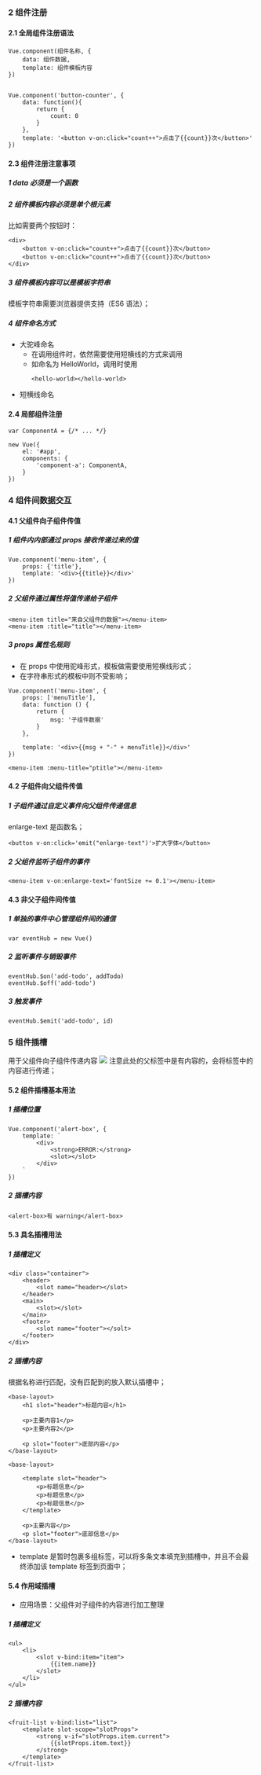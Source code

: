 <!--
 * @Descripttion: 
 * @version: 
 * @Author: 唐帆
 * @Date: 2020-05-11 14:27:19
 * @LastEditors: 唐帆
 * @LastEditTime: 2020-05-11 17:47:56
 -->
### 2 组件注册
#### 2.1 全局组件注册语法
```
Vue.component(组件名称, {
    data: 组件数据,
    template: 组件模板内容
})


Vue.component('button-counter', {
    data: function(){
        return {
            count: 0
        }
    },
    template: '<button v-on:click="count++">点击了{{count}}次</button>'
})
```

#### 2.3 组件注册注意事项
##### 1 data 必须是一个函数

##### 2 组件模板内容必须是单个根元素
比如需要两个按钮时：
```
<div>
    <button v-on:click="count++">点击了{{count}}次</button>
    <button v-on:click="count++">点击了{{count}}次</button>
</div>
```

##### 3 组件模板内容可以是模板字符串
模板字符串需要浏览器提供支持（ES6 语法）；

##### 4 组件命名方式
- 大驼峰命名
    - 在调用组件时，依然需要使用短横线的方式来调用
    - 如命名为 HelloWorld，调用时使用 
        ```
        <hello-world></hello-world>
        ```
- 短横线命名

#### 2.4 局部组件注册
```
var ComponentA = {/* ... */}

new Vue({
    el: '#app',
    components: {
        'component-a': ComponentA,
    }
})
```

### 4 组件间数据交互
#### 4.1 父组件向子组件传值
##### 1 组件内内部通过 props 接收传递过来的值
```
Vue.component('menu-item', {
    props: {'title'},
    template: '<div>{{title}}</div>'
})
```
##### 2 父组件通过属性将值传递给子组件
```
<menu-item title="来自父组件的数据"></menu-item>
<menu-item :title="title"></menu-item>
```

##### 3 props 属性名规则
- 在 props 中使用驼峰形式，模板做需要使用短横线形式；
- 在字符串形式的模板中则不受影响；
```
Vue.component('menu-item', {
    props: ['menuTitle'],
    data: function () {
        return {
            msg: '子组件数据'
        }
    },

    template: '<div>{{msg + "-" + menuTitle}}</div>'
})

<menu-item :menu-title="ptitle"></menu-item>
```

#### 4.2 子组件向父组件传值
##### 1 子组件通过自定义事件向父组件传递信息
enlarge-text 是函数名；
```
<button v-on:click='emit("enlarge-text")'>扩大字体</button>
```

##### 2 父组件监听子组件的事件
```
<menu-item v-on:enlarge-text='fontSize += 0.1'></menu-item>
```

#### 4.3 非父子组件间传值
##### 1 单独的事件中心管理组件间的通信
```
var eventHub = new Vue()
```

##### 2 监听事件与销毁事件
```
eventHub.$on('add-todo', addTodo)
eventHub.$off('add-todo')
```

##### 3 触发事件
```
eventHub.$emit('add-todo', id)
```

### 5 组件插槽
用于父组件向子组件传递内容
<img src='./1.jpg' />
注意此处的父标签中是有内容的，会将标签中的内容进行传递；

#### 5.2 组件插槽基本用法
##### 1 插槽位置
```
Vue.component('alert-box', {
    template: `
        <div>
            <strong>ERROR:</strong>
            <slot></slot>
        </div>
    `
})
```

##### 2 插槽内容
```
<alert-box>有 warning</alert-box>
```

#### 5.3 具名插槽用法
##### 1 插槽定义
```
<div class="container">
    <header>
        <slot name="header></slot>
    </header>
    <main>
        <slot></slot>
    </main>
    <footer>
        <slot name="footer"></solt>
    </footer>
</div>
```

##### 2 插槽内容
根据名称进行匹配，没有匹配到的放入默认插槽中；
```
<base-layout>
    <h1 slot="header">标题内容</h1>

    <p>主要内容1</p>
    <p>主要内容2</p>

    <p slot="footer">底部内容</p>
</base-layout>

<base-layout>

    <template slot="header">
        <p>标题信息</p>
        <p>标题信息</p>
        <p>标题信息</p>
    </template>

    <p>主要内容</p>
    <p slot="footer">底部信息</p>
</base-layout>
```
- template 是暂时包裹多组标签，可以将多条文本填充到插槽中，并且不会最终添加该 template 标签到页面中；

#### 5.4 作用域插槽
- 应用场景：父组件对子组件的内容进行加工整理

##### 1 插槽定义
```
<ul>
    <li>
        <slot v-bind:item="item">
            {{item.name}}
        </slot>
    </li>
</ul>
```

##### 2 插槽内容
```
<fruit-list v-bind:list="list">
    <template slot-scope="slotProps">
        <strong v-if="slotProps.item.current">
            {{slotProps.item.text}}
        </strong>
    </template>
</fruit-list>
```